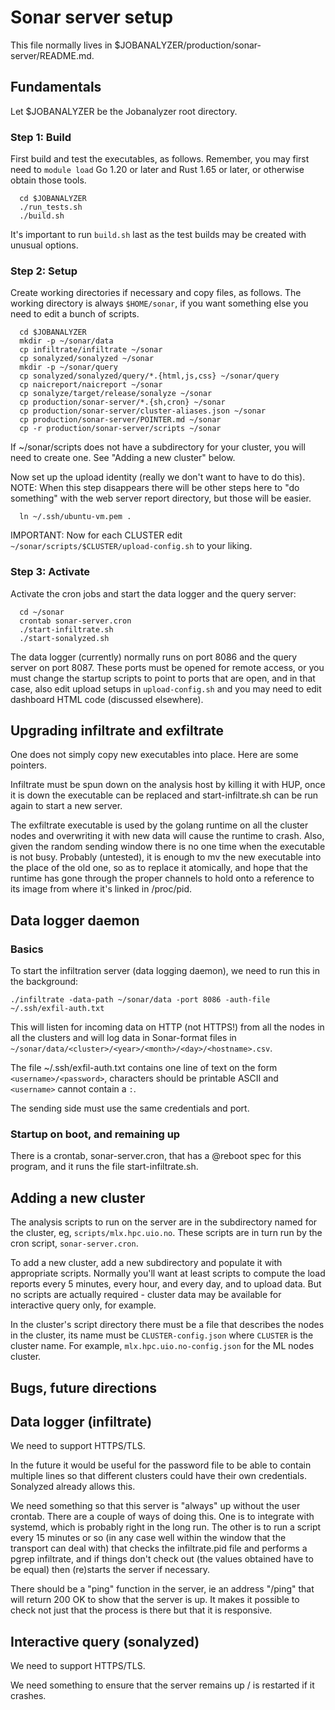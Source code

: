 # Sonar server setup

This file normally lives in $JOBANALYZER/production/sonar-server/README.md.

## Fundamentals

Let $JOBANALYZER be the Jobanalyzer root directory.

### Step 1: Build

First build and test the executables, as follows.  Remember, you may first need to `module load` Go
1.20 or later and Rust 1.65 or later, or otherwise obtain those tools.

```
  cd $JOBANALYZER
  ./run_tests.sh
  ./build.sh
```

It's important to run `build.sh` last as the test builds may be created with unusual options.

### Step 2: Setup

Create working directories if necessary and copy files, as follows.  The working directory is always
`$HOME/sonar`, if you want something else you need to edit a bunch of scripts.

```
  cd $JOBANALYZER
  mkdir -p ~/sonar/data
  cp infiltrate/infiltrate ~/sonar
  cp sonalyzed/sonalyzed ~/sonar
  mkdir -p ~/sonar/query
  cp sonalyzed/sonalyzed/query/*.{html,js,css} ~/sonar/query
  cp naicreport/naicreport ~/sonar
  cp sonalyze/target/release/sonalyze ~/sonar
  cp production/sonar-server/*.{sh,cron} ~/sonar
  cp production/sonar-server/cluster-aliases.json ~/sonar
  cp production/sonar-server/POINTER.md ~/sonar
  cp -r production/sonar-server/scripts ~/sonar
```

If ~/sonar/scripts does not have a subdirectory for your cluster, you will need to create one.  See
"Adding a new cluster" below.

Now set up the upload identity (really we don't want to have to do this).  NOTE: When this step
disappears there will be other steps here to "do something" with the web server report directory,
but those will be easier.

```
  ln ~/.ssh/ubuntu-vm.pem .
```

IMPORTANT: Now for each CLUSTER edit `~/sonar/scripts/$CLUSTER/upload-config.sh` to your liking.

### Step 3: Activate

Activate the cron jobs and start the data logger and the query server:

```
  cd ~/sonar
  crontab sonar-server.cron
  ./start-infiltrate.sh
  ./start-sonalyzed.sh
```

The data logger (currently) normally runs on port 8086 and the query server on port 8087.  These
ports must be opened for remote access, or you must change the startup scripts to point to ports
that are open, and in that case, also edit upload setups in `upload-config.sh` and you may need to
edit dashboard HTML code (discussed elsewhere).

## Upgrading infiltrate and exfiltrate

One does not simply copy new executables into place.  Here are some pointers.

Infiltrate must be spun down on the analysis host by killing it with HUP, once it is down the executable
can be replaced and start-infiltrate.sh can be run again to start a new server.

The exfiltrate executable is used by the golang runtime on all the cluster nodes and overwriting it
with new data will cause the runtime to crash.  Also, given the random sending window there is no
one time when the executable is not busy.  Probably (untested), it is enough to mv the new
executable into the place of the old one, so as to replace it atomically, and hope that the runtime
has gone through the proper channels to hold onto a reference to its image from where it's linked in
/proc/pid.

## Data logger daemon

### Basics

To start the infiltration server (data logging daemon), we need to run this in the background:

```
./infiltrate -data-path ~/sonar/data -port 8086 -auth-file ~/.ssh/exfil-auth.txt
```

This will listen for incoming data on HTTP (not HTTPS!) from all the nodes in all the clusters and
will log data in Sonar-format files in `~/sonar/data/<cluster>/<year>/<month>/<day>/<hostname>.csv`.

The file ~/.ssh/exfil-auth.txt contains one line of text on the form `<username>/<password>`,
characters should be printable ASCII and `<username>` cannot contain a `:`.

The sending side must use the same credentials and port.

### Startup on boot, and remaining up

There is a crontab, sonar-server.cron, that has a @reboot spec for this program, and it runs the
file start-infiltrate.sh.

## Adding a new cluster

The analysis scripts to run on the server are in the subdirectory named for the cluster, eg,
`scripts/mlx.hpc.uio.no`.  These scripts are in turn run by the cron script, `sonar-server.cron`.

To add a new cluster, add a new subdirectory and populate it with appropriate scripts.  Normally
you'll want at least scripts to compute the load reports every 5 minutes, every hour, and every day,
and to upload data.  But no scripts are actually required - cluster data may be available for
interactive query only, for example.

In the cluster's script directory there must be a file that describes the nodes in the cluster, its
name must be `CLUSTER-config.json` where `CLUSTER` is the cluster name.  For example,
`mlx.hpc.uio.no-config.json` for the ML nodes cluster.

## Bugs, future directions

## Data logger (infiltrate)

We need to support HTTPS/TLS.

In the future it would be useful for the password file to be able to contain multiple lines so that
different clusters could have their own credentials.  Sonalyzed already allows this.

We need something so that this server is "always" up without the user crontab.  There are a couple
of ways of doing this.  One is to integrate with systemd, which is probably right in the long run.
The other is to run a script every 15 minutes or so (in any case well within the window that the
transport can deal with) that checks the infiltrate.pid file and performs a pgrep infiltrate, and if
things don't check out (the values obtained have to be equal) then (re)starts the server if
necessary.

There should be a "ping" function in the server, ie an address "/ping" that will return 200 OK to
show that the server is up.  It makes it possible to check not just that the process is there but
that it is responsive.

## Interactive query (sonalyzed)

We need to support HTTPS/TLS.

We need something to ensure that the server remains up / is restarted if it crashes.
